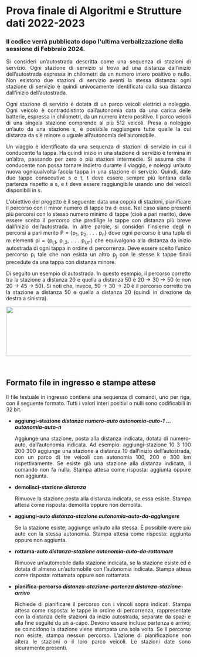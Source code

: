# Prova finale di Algoritmi e Strutture dati 2022-2023

### **Il codice verrà pubblicato dopo l'ultima verbalizzazione della sessione di Febbraio 2024.**

<p align="justify"> Si consideri un’autostrada descritta come una sequenza di stazioni di servizio. Ogni stazione di servizio si trova
ad una distanza dall’inizio dell’autostrada espressa in chilometri da un numero intero positivo o nullo. Non esistono
due stazioni di servizio aventi la stessa distanza: ogni stazione di servizio è quindi univocamente identificata dalla
sua distanza dall’inizio dell’autostrada.
  
<p align="justify"> Ogni stazione di servizio è dotata di un parco veicoli elettrici a noleggio. Ogni veicolo è contraddistinto
dall’autonomia data da una carica delle batterie, espressa in chilometri, da un numero intero positivo. Il parco
veicoli di una singola stazione comprende al più 512 veicoli. Presa a noleggio un’auto da una stazione s, è possibile
raggiungere tutte quelle la cui distanza da s è minore o uguale all’autonomia dell’automobile. </p>

<p align="justify"> Un viaggio è identificato da una sequenza di stazioni di servizio in cui il conducente fa tappa. Ha quindi inizio
in una stazione di servizio e termina in un’altra, passando per zero o più stazioni intermedie. Si assuma che il
conducente non possa tornare indietro durante il viaggio, e noleggi un’auto nuova ogniqualvolta faccia tappa in
una stazione di servizio. Quindi, date due tappe consecutive s e t, t deve essere sempre più lontana dalla partenza
rispetto a s, e t deve essere raggiungibile usando uno dei veicoli disponibili in s. </p>

<p align="justify"> L’obiettivo del progetto è il seguente: data una coppia di stazioni, pianificare il percorso con il minor numero
di tappe tra di esse. Nel caso siano presenti più percorsi con lo stesso numero minimo di tappe (cioè a pari merito),
deve essere scelto il percorso che predilige le tappe con distanza più breve dall’inizio dell’autostrada. In altre parole,
si consideri l’insieme degli n percorsi a pari merito P = {p<sub>1</sub>, p<sub>2</sub>, . . . p<sub>n</sub>} dove ogni percorso è una tupla di m elementi
pi = ⟨p<sub>i,1</sub>, p<sub>i,2</sub>, . . . p<sub>i,m</sub>⟩ che equivalgono alla distanza da inizio autostrada di ogni tappa in ordine di percorrenza.
Deve essere scelto l’unico percorso p<sub>i</sub> tale che non esista un altro p<sub>j</sub> con le stesse k tappe finali precedute da una
tappa con distanza minore.</p>

<p align="justify">Di seguito un esempio di autostrada. In questo esempio, il percorso corretto tra la stazione a distanza 20 e
quella a distanza 50 è 20 → 30 → 50 (e non 20 → 45 → 50). Si noti che, invece, 50 → 30 → 20 è il percorso
corretto tra la stazione a distanza 50 e quella a distanza 20 (quindi in direzione da destra a sinistra).

<p align="center">
<img width="815" height="135" src="https://github.com/LorenzoSimone02/api-2023/assets/15893018/b616b305-7f4e-470b-9e7c-5195c05b08e6">
</p>

 <br />

## **Formato file in ingresso e stampe attese**
<p align="justify">Il file testuale in ingresso contiene una sequenza di comandi, uno per riga, con il seguente formato. Tutti i valori
interi positivi o nulli sono codificabili in 32 bit.</p>

- **aggiungi-stazione _distanza numero-auto autonomia-auto-1 ... autonomia-auto-n_**
  <p align="justify">Aggiunge una stazione, posta alla distanza indicata, dotata di numero-auto, dall’autonomia indicata.
  Ad esempio:
  aggiungi-stazione 10 3 100 200 300
  aggiunge una stazione a distanza 10 dall’inizio dell’autostrada, con un parco di tre veicoli con autonomia
  100, 200 e 300 km rispettivamente. Se esiste già una stazione alla distanza indicata, il comando non fa nulla.
  Stampa attesa come risposta: aggiunta oppure non aggiunta.</p>


- **demolisci-stazione _distanza_**
  <p align="justify">Rimuove la stazione posta alla distanza indicata, se essa esiste.
  Stampa attesa come risposta: demolita oppure non demolita.</p>


- **aggiungi-auto _distanza-stazione autonomia-auto-da-aggiungere_**
  <p align="justify">Se la stazione esiste, aggiunge un’auto alla stessa. È possibile avere più auto con la stessa autonomia.
  Stampa attesa come risposta: aggiunta oppure non aggiunta.</p>


- **rottama-auto _distanza-stazione autonomia-auto-da-rottamare_**
  <p align="justify">Rimuove un’automobile dalla stazione indicata, se la stazione esiste ed è dotata di almeno un’automobile
  con l’autonomia indicata.
  Stampa attesa come risposta: rottamata oppure non rottamata.</p>


- **pianifica-percorso _distanza-stazione-partenza distanza-stazione-arrivo_**
  <p align="justify">Richiede di pianificare il percorso con i vincoli sopra indicati.
  Stampa attesa come risposta: le tappe in ordine di percorrenza, rappresentate con la distanza delle stazioni
  da inizio autostrada, separate da spazi e alla fine seguite da un a-capo. Devono essere incluse partenza e
  arrivo; se coincidono la stazione viene stampata una sola volta. Se il percorso non esiste, stampa nessun
  percorso. L’azione di pianificazione non altera le stazioni o il loro parco veicoli. Le stazioni date sono
  sicuramente presenti.</p>
